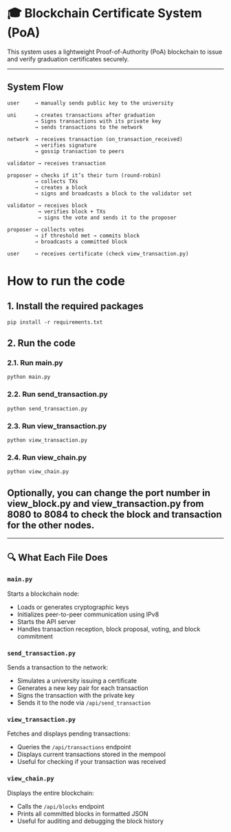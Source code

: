 # 🎓 Blockchain Certificate System (PoA)

This system uses a lightweight Proof-of-Authority (PoA) blockchain to issue and verify graduation certificates securely.

---

## System Flow
```
user     → manually sends public key to the university

uni      → creates transactions after graduation
         → Signs transactions with its private key
         → sends transactions to the network

network  → receives transaction (on_transaction_received)
         → verifies signature
         → gossip transaction to peers

validator → receives transaction

proposer → checks if it’s their turn (round-robin)
         → collects TXs 
         → creates a block
         → signs and broadcasts a block to the validator set

validator → receives block
          → verifies block + TXs
          → signs the vote and sends it to the proposer

proposer → collects votes
         → if threshold met → commits block
         → broadcasts a committed block

user     → receives certificate (check view_transaction.py)
```


# How to run the code

## 1. Install the required packages
```
pip install -r requirements.txt
```
## 2. Run the code

### 2.1. Run main.py
```
python main.py
```
### 2.2. Run send_transaction.py
```
python send_transaction.py
```
### 2.3. Run view_transaction.py
```
python view_transaction.py
```
### 2.4. Run view_chain.py
```
python view_chain.py
```

## Optionally, you can change the port number in view_block.py and view_transaction.py from 8080 to 8084 to check the block and transaction for the other nodes.


---

## 🔍 What Each File Does

### `main.py`  
Starts a blockchain node:
- Loads or generates cryptographic keys
- Initializes peer-to-peer communication using IPv8
- Starts the API server
- Handles transaction reception, block proposal, voting, and block commitment

### `send_transaction.py`  
Sends a transaction to the network:
- Simulates a university issuing a certificate
- Generates a new key pair for each transaction
- Signs the transaction with the private key
- Sends it to the node via `/api/send_transaction`

### `view_transaction.py`  
Fetches and displays pending transactions:
- Queries the `/api/transactions` endpoint
- Displays current transactions stored in the mempool
- Useful for checking if your transaction was received

### `view_chain.py`  
Displays the entire blockchain:
- Calls the `/api/blocks` endpoint
- Prints all committed blocks in formatted JSON
- Useful for auditing and debugging the block history
